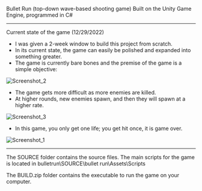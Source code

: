 Bullet Run (top-down wave-based shooting game)
Built on the Unity Game Engine, programmed in C#

------------------

Current state of the game (12/29/2022)
- I was given a 2-week window to build this project from scratch.
- In its current state, the game can easily be polished and expanded into something greater.
- The game is currently bare bones and the premise of the game is a simple objective:
  
![Screenshot_2](https://github.com/v-ngyn/bulletrun/assets/133724766/ede5828b-4f6d-4512-9896-8052077e5319)

- The game gets more difficult as more enemies are killed.
- At higher rounds, new enemies spawn, and then they will spawn at a higher rate.
  
![Screenshot_3](https://github.com/v-ngyn/bulletrun/assets/133724766/7bcbe9bc-53a3-4f84-8ac5-cf05d8712204)

- In this game, you only get one life; you get hit once, it is game over.
  
![Screenshot_1](https://github.com/v-ngyn/bulletrun/assets/133724766/e18071cc-f2ce-4696-88f4-bf78aa84a92f)


------------------

The SOURCE folder contains the source files. 
The main scripts for the game is located in bulletrun\SOURCE\bullet run\Assets\Scripts

The BUILD.zip folder contains the executable to run the game on your computer.
